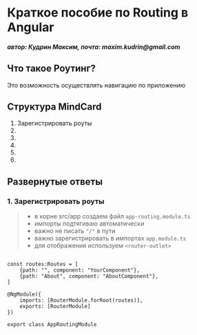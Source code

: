 # Краткое пособие по Routing в Angular

#### _автор: Кудрин Максим, почта: maxim.kudrin@gmail.com_

## Что такое Роутинг?

Это возможность осуществлять навигацию по приложению

## Структура MindCard

1. Зарегистрировать роуты
2.
3.
4.
5.
6.

## Развернутые ответы

### 1. Зарегистрировать роуты

> - в корне src/app создаем файл `app-routing.module.ts`
> - импорты подтягиваю автоматически
> - важно не писать `"/"` в пути
> - важно зарегистрировать в импортах `app.module.ts`
> - для отображения используем `<router-outlet>`

```

const routes:Routes = [
    {path: "", component: "YourComponent"},
    {path: "About", component: "AboutComponent"},
]

@NgModule({
    imports: [RouterModule.forRoot(routes)],
    exports: [RouterModule]
})

export class AppRoutingModule
```
